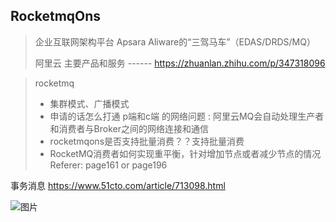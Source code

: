 ## RocketmqOns



> 企业互联网架构平台 Apsara Aliware的“三驾马车”（EDAS/DRDS/MQ）	
>
> 阿里云 主要产品和服务 ------ https://zhuanlan.zhihu.com/p/347318096



> rocketmq
> 	- 集群模式、广播模式
> 	- 申请的话怎么打通 p端和c端 的网络问题 :  阿里云MQ会自动处理生产者和消费者与Broker之间的网络连接和通信
> 	- rocketmqons是否支持批量消费？？支持批量消费
> 	-  RocketMQ消费者如何实现重平衡，针对增加节点或者减少节点的情况 Referer: page161 or page196



事务消息  https://www.51cto.com/article/713098.html



![图片](https://s2.51cto.com/oss/202207/04/76b92b71388ed2a33a22032d28916bb2689d50.png)